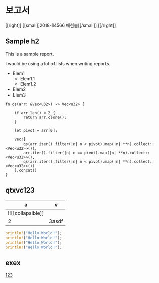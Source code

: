 # 보고서

[[right]]
[[small]]2018-14566 배현솔[[/small]]
[[/right]]

## Sample h2

This is a sample report.

I would be using a lot of lists when writing reports.

- Elem1
  - Elem1.1
  - Elem1.2
- Elem2
- Elem3

```rust,line_num,copy_button(false)
fn qs(arr: &Vec<u32>) -> Vec<u32> {

    if arr.len() < 2 {
        return arr.clone();
    }

    let pivot = arr[0];

    vec![
        qs(arr.iter().filter(|n| n < pivot).map(|n| **n).collect::<Vec<u32>>()),
        arr.iter().filter(|n| n == pivot).map(|n| **n).collect::<Vec<u32>>(),
        qs(arr.iter().filter(|n| n < pivot).map(|n| **n).collect::<Vec<u32>>())
    ].concat()
}
```

## qtxvc123

|a|v|
|-|-|
|!![[collapsible]]|
|2|3asdf|

```rust
println!("Hello World!");
println!("Hello World!");
println!("Hello World!");
println!("Hello World!");
```

## exex

[123](#qtxvc123)